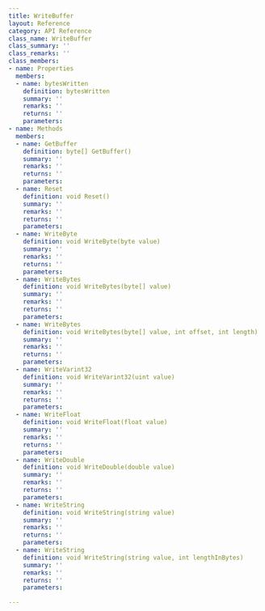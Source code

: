 ```yaml
---
title: WriteBuffer
layout: Reference
category: API Reference
class_name: WriteBuffer
class_summary: ''
class_remarks: ''
class_members:
- name: Properties
  members:
  - name: bytesWritten
    definition: bytesWritten
    summary: ''
    remarks: ''
    returns: ''
    parameters: 
- name: Methods
  members:
  - name: GetBuffer
    definition: byte[] GetBuffer()
    summary: ''
    remarks: ''
    returns: ''
    parameters: 
  - name: Reset
    definition: void Reset()
    summary: ''
    remarks: ''
    returns: ''
    parameters: 
  - name: WriteByte
    definition: void WriteByte(byte value)
    summary: ''
    remarks: ''
    returns: ''
    parameters: 
  - name: WriteBytes
    definition: void WriteBytes(byte[] value)
    summary: ''
    remarks: ''
    returns: ''
    parameters: 
  - name: WriteBytes
    definition: void WriteBytes(byte[] value, int offset, int length)
    summary: ''
    remarks: ''
    returns: ''
    parameters: 
  - name: WriteVarint32
    definition: void WriteVarint32(uint value)
    summary: ''
    remarks: ''
    returns: ''
    parameters: 
  - name: WriteFloat
    definition: void WriteFloat(float value)
    summary: ''
    remarks: ''
    returns: ''
    parameters: 
  - name: WriteDouble
    definition: void WriteDouble(double value)
    summary: ''
    remarks: ''
    returns: ''
    parameters: 
  - name: WriteString
    definition: void WriteString(string value)
    summary: ''
    remarks: ''
    returns: ''
    parameters: 
  - name: WriteString
    definition: void WriteString(string value, int lengthInBytes)
    summary: ''
    remarks: ''
    returns: ''
    parameters: 

---
```


